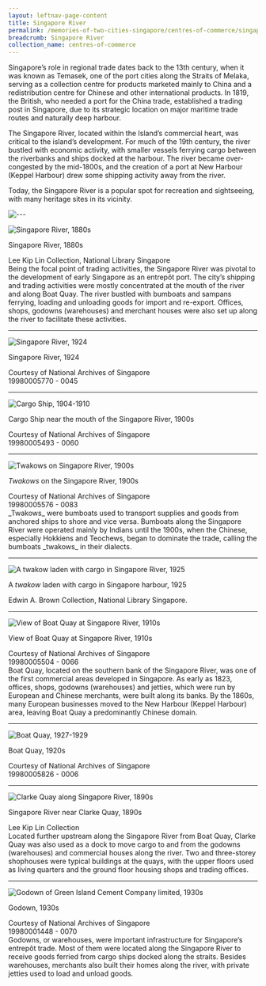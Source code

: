 ```yaml
---
layout: leftnav-page-content
title: Singapore River
permalink: /memories-of-two-cities-singapore/centres-of-commerce/singapore-river/
breadcrumb: Singapore River
collection_name: centres-of-commerce
---
```

Singapore’s role in regional trade dates back to the 13th century, when it was known as Temasek, one of the port cities along the Straits of Melaka, serving as a collection centre for products marketed mainly to China and a redistribution centre for Chinese and other international products. In 1819, the British, who needed a port for the China trade, established a trading post in Singapore, due to its strategic location on major maritime trade routes and naturally deep harbour.

The Singapore River, located within the Island’s commercial heart, was critical to the island’s development. For much of the 19th century, the river bustled with economic activity, with smaller vessels ferrying cargo between the riverbanks and ships docked at the harbour. The river became over-congested by the mid-1800s, and the creation of a port at New Harbour (Keppel Harbour) drew some shipping activity away from the river.

Today, the Singapore River is a popular spot for recreation and sightseeing, with many heritage sites in its vicinity.
<p></p>

![---](/images/partition.jpg)

![Singapore River, 1880s](/images/centres-of-commerce/Sub2-1-singapore-river.jpg)
<div class="custom-caption">
<div><p>Singapore River, 1880s</p></div>
<div>Lee Kip Lin Collection, National Library Singapore</div>
</div>
Being the focal point of trading activities, the Singapore River was pivotal to the development of early Singapore as an entrepôt port. The city’s shipping and trading activities were mostly concentrated at the mouth of the river and along Boat Quay. The river bustled with bumboats and sampans ferrying, loading and unloading goods for import and re-export. Offices, shops, godowns (warehouses) and
merchant houses were also set up along the river to facilitate these activities.
<p></p>
<p></p>
<hr>

![Singapore River, 1924](/images/centres-of-commerce/Sub2-2-singapore-river-cr.jpg)
<div class="custom-caption">
<div><p>Singapore River, 1924</p></div>
<div>Courtesy of National Archives of Singapore</div>
<div>19980005770 - 0045</div>
</div>
<p></p>
<p></p>
<hr>

![Cargo Ship, 1904-1910](/images/centres-of-commerce/Sub2-3-cargo-ship-near-the-mouth-of-singapore-river.jpg)
<div class="custom-caption">
<div><p>Cargo Ship near the mouth of the Singapore River, 1900s</p></div>
<div>Courtesy of National Archives of Singapore</div>
<div>19980005493 - 0060</div>
</div>
<p></p>
<p></p>
<hr>

![Twakows on Singapore River, 1900s](/images/centres-of-commerce/Sub2-4-twakows-on-singapore-river-cr.jpg)
<div class="custom-caption">
  <div><p><i>Twakows</i> on the Singapore River, 1900s</p></div>
<div>Courtesy of National Archives of Singapore</div>
<div>19980005576 - 0083</div>
</div>
_Twakows_ were bumboats used to transport supplies and goods from anchored ships to shore and vice versa. Bumboats along the Singapore River were operated mainly by Indians until the 1900s, when the Chinese, especially Hokkiens and Teochews, began to dominate the trade, calling the bumboats _twakows_ in their dialects.
<p></p>
<p></p>
<hr>

![A twakow laden with cargo in Singapore River, 1925](/images/centres-of-commerce/Sub2-5-a-twakow-laden-with-cargo-in-singapore-harbour-cr.jpg)
<div class="custom-caption">
<div><p>A <i>twakow</i> laden with cargo in Singapore harbour, 1925</p></div>
<div>Edwin A. Brown Collection, National Library Singapore.</div>
</div>
<p></p>
<p></p>
<hr>

![View of Boat Quay at Singapore River, 1910s](/images/centres-of-commerce/Sub2-6-view-of-boat-quay-at-singapore-river-cr.jpg)
<div class="custom-caption">
<div><p>View of Boat Quay at Singapore River, 1910s</p></div>
<div>Courtesy of National Archives of Singapore</div>
<div>19980005504 - 0066</div>
</div>
Boat Quay, located on the southern bank of the Singapore River, was one of the first commercial areas developed in Singapore. As early as 1823, offices, shops, godowns (warehouses) and jetties, which were run by European and Chinese merchants, were built along its banks. By the 1860s, many European businesses moved to the New Harbour (Keppel Harbour) area, leaving Boat Quay a predominantly Chinese domain.
<p></p>
<p></p>
<hr>

![Boat Quay, 1927-1929](/images/centres-of-commerce/Sub2-7-boat-quay-cr.jpg)
<div class="custom-caption">
<div><p>Boat Quay, 1920s</p></div>
<div>Courtesy of National Archives of Singapore</div>
<div>19980005826 - 0006</div>
</div>
<p></p>
<p></p>
<hr>

![Clarke Quay along Singapore River, 1890s](/images/centres-of-commerce/Sub2-8-singapore-river-near-clarke-quay.jpg)
<div class="custom-caption">
<div><p>Singapore River near Clarke Quay, 1890s</p></div>
<div>Lee Kip Lin Collection</div>
</div>
Located further upstream along the Singapore River from Boat Quay, Clarke Quay was also used as a dock to move cargo to and from the godowns (warehouses) and commercial houses along the river. Two and three-storey shophouses were typical buildings at the quays, with the upper floors used as living quarters and the ground floor housing shops and trading offices.
<p></p>
<p></p>
<hr>

![Godown of Green Island Cement Company limited, 1930s](/images/centres-of-commerce/Sub2-9-godown-cr.jpg)
<div class="custom-caption">
<div><p>Godown, 1930s</p></div>
<div>Courtesy of National Archives of Singapore</div>
<div>19980001448 - 0070</div>
</div>
Godowns, or warehouses, were important infrastructure for Singapore’s entrepôt trade. Most of them were located along the Singapore River to receive goods ferried from cargo ships docked along the straits. Besides warehouses, merchants also built their homes along the river, with private jetties used to load and unload goods.
<p></p>
<p></p>
